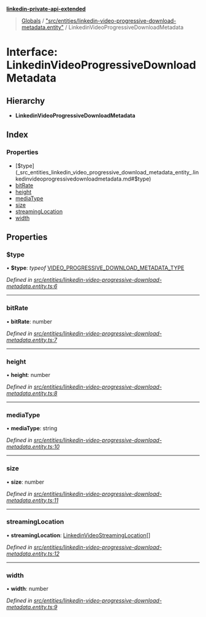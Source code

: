 **[linkedin-private-api-extended](../README.md)**

> [Globals](../globals.md) / ["src/entities/linkedin-video-progressive-download-metadata.entity"](../modules/_src_entities_linkedin_video_progressive_download_metadata_entity_.md) / LinkedinVideoProgressiveDownloadMetadata

# Interface: LinkedinVideoProgressiveDownloadMetadata

## Hierarchy

* **LinkedinVideoProgressiveDownloadMetadata**

## Index

### Properties

* [$type](_src_entities_linkedin_video_progressive_download_metadata_entity_.linkedinvideoprogressivedownloadmetadata.md#$type)
* [bitRate](_src_entities_linkedin_video_progressive_download_metadata_entity_.linkedinvideoprogressivedownloadmetadata.md#bitrate)
* [height](_src_entities_linkedin_video_progressive_download_metadata_entity_.linkedinvideoprogressivedownloadmetadata.md#height)
* [mediaType](_src_entities_linkedin_video_progressive_download_metadata_entity_.linkedinvideoprogressivedownloadmetadata.md#mediatype)
* [size](_src_entities_linkedin_video_progressive_download_metadata_entity_.linkedinvideoprogressivedownloadmetadata.md#size)
* [streamingLocation](_src_entities_linkedin_video_progressive_download_metadata_entity_.linkedinvideoprogressivedownloadmetadata.md#streaminglocation)
* [width](_src_entities_linkedin_video_progressive_download_metadata_entity_.linkedinvideoprogressivedownloadmetadata.md#width)

## Properties

### $type

•  **$type**: *typeof* [VIDEO\_PROGRESSIVE\_DOWNLOAD\_METADATA\_TYPE](../modules/_src_entities_linkedin_video_progressive_download_metadata_entity_.md#video_progressive_download_metadata_type)

*Defined in [src/entities/linkedin-video-progressive-download-metadata.entity.ts:6](https://github.com/khanhtranngoccva/linkedin-private-api/blob/0b23a8c/src/entities/linkedin-video-progressive-download-metadata.entity.ts#L6)*

___

### bitRate

•  **bitRate**: number

*Defined in [src/entities/linkedin-video-progressive-download-metadata.entity.ts:7](https://github.com/khanhtranngoccva/linkedin-private-api/blob/0b23a8c/src/entities/linkedin-video-progressive-download-metadata.entity.ts#L7)*

___

### height

•  **height**: number

*Defined in [src/entities/linkedin-video-progressive-download-metadata.entity.ts:8](https://github.com/khanhtranngoccva/linkedin-private-api/blob/0b23a8c/src/entities/linkedin-video-progressive-download-metadata.entity.ts#L8)*

___

### mediaType

•  **mediaType**: string

*Defined in [src/entities/linkedin-video-progressive-download-metadata.entity.ts:10](https://github.com/khanhtranngoccva/linkedin-private-api/blob/0b23a8c/src/entities/linkedin-video-progressive-download-metadata.entity.ts#L10)*

___

### size

•  **size**: number

*Defined in [src/entities/linkedin-video-progressive-download-metadata.entity.ts:11](https://github.com/khanhtranngoccva/linkedin-private-api/blob/0b23a8c/src/entities/linkedin-video-progressive-download-metadata.entity.ts#L11)*

___

### streamingLocation

•  **streamingLocation**: [LinkedinVideoStreamingLocation](_src_entities_linkedin_video_streaming_location_entity_.linkedinvideostreaminglocation.md)[]

*Defined in [src/entities/linkedin-video-progressive-download-metadata.entity.ts:12](https://github.com/khanhtranngoccva/linkedin-private-api/blob/0b23a8c/src/entities/linkedin-video-progressive-download-metadata.entity.ts#L12)*

___

### width

•  **width**: number

*Defined in [src/entities/linkedin-video-progressive-download-metadata.entity.ts:9](https://github.com/khanhtranngoccva/linkedin-private-api/blob/0b23a8c/src/entities/linkedin-video-progressive-download-metadata.entity.ts#L9)*
